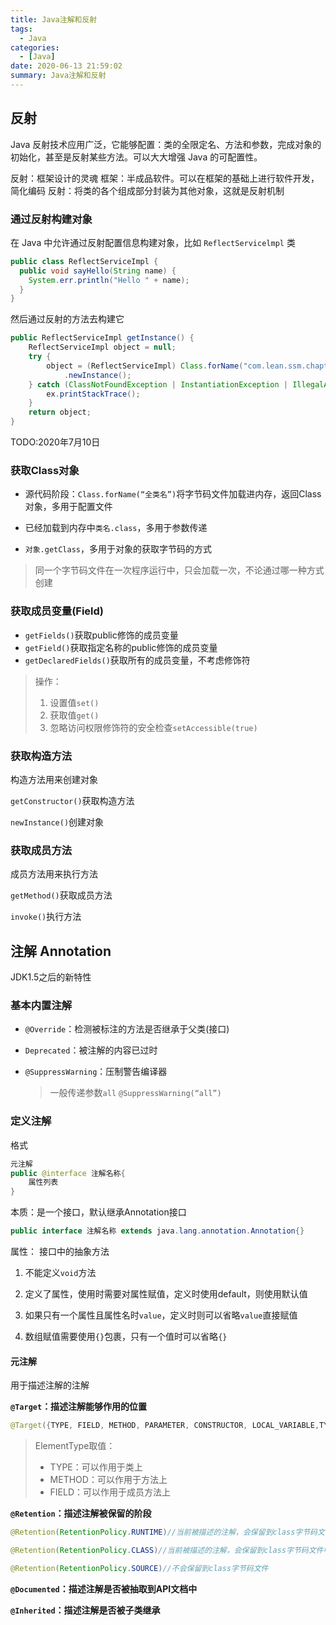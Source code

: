 ```yaml
---
title: Java注解和反射
tags:
  - Java
categories:
  - [Java]
date: 2020-06-13 21:59:02
summary: Java注解和反射
---
```


## 反射

Java 反射技术应用广泛，它能够配置：类的全限定名、方法和参数，完成对象的初始化，甚至是反射某些方法。可以大大增强 Java 的可配置性。

反射：框架设计的灵魂
框架：半成品软件。可以在框架的基础上进行软件开发，简化编码
反射：将类的各个组成部分封装为其他对象，这就是反射机制

### 通过反射构建对象

在 Java 中允许通过反射配置信息构建对象，比如 `ReflectServicelmpl` 类

```java
public class ReflectServiceImpl {
  public void sayHello(String name) {
    System.err.println("Hello " + name);
  }
}
```

然后通过反射的方法去构建它

```java
public ReflectServiceImpl getInstance() {
    ReflectServiceImpl object = null;
    try {
        object = (ReflectServiceImpl) Class.forName("com.lean.ssm.chapter2.reflect.ReflectServiceImpl")
            .newInstance();
    } catch (ClassNotFoundException | InstantiationException | IllegalAccessException ex) {
        ex.printStackTrace();
    }
    return object;
}
```

TODO:2020年7月10日

### 获取Class对象

+ 源代码阶段：`Class.forName(“全类名”)`将字节码文件加载进内存，返回Class对象，多用于配置文件

+ 已经加载到内存中`类名.class`，多用于参数传递

+ `对象.getClass`，多用于对象的获取字节码的方式

> 同一个字节码文件在一次程序运行中，只会加载一次，不论通过哪一种方式创建

### **获取成员变量(Field)**

+ `getFields()`获取public修饰的成员变量
+ `getField()`获取指定名称的public修饰的成员变量
+ `getDeclaredFields()`获取所有的成员变量，不考虑修饰符

> 操作：
>
> 1. 设置值`set()`
> 2. 获取值`get()`
> 3. 忽略访问权限修饰符的安全检查`setAccessible(true)`

### **获取构造方法**

构造方法用来创建对象

`getConstructor()`获取构造方法

`newInstance()`创建对象

### **获取成员方法**

成员方法用来执行方法

`getMethod()`获取成员方法

`invoke()`执行方法

## 注解 Annotation

JDK1.5之后的新特性

### 基本内置注解

+ `@Override`：检测被标注的方法是否继承于父类(接口)

+ `Deprecated`：被注解的内容已过时

+ `@SuppressWarning`：压制警告编译器

  > 一般传递参数`all`  `@SuppressWarning(“all”)`

### 定义注解

格式

```java
元注解
public @interface 注解名称{
    属性列表
}
```

本质：是一个接口，默认继承Annotation接口

```java
public interface 注解名称 extends java.lang.annotation.Annotation{}
```

属性： 接口中的抽象方法

1. 不能定义`void`方法

2. 定义了属性，使用时需要对属性赋值，定义时使用default，则使用默认值

3. 如果只有一个属性且属性名时`value`，定义时则可以省略`value`直接赋值
4. 数组赋值需要使用`{}`包裹，只有一个值时可以省略`{}`

#### 元注解

用于描述注解的注解

**`@Target`：描述注解能够作用的位置**

```java
@Target({TYPE, FIELD, METHOD, PARAMETER, CONSTRUCTOR, LOCAL_VARIABLE,TYPE_PARAMETER,TYPE_USE})
```

> ElementType取值：
>
> + TYPE：可以作用于类上
> + METHOD：可以作用于方法上
> + FIELD：可以作用于成员方法上

**`@Retention`：描述注解被保留的阶段**

```java
@Retention(RetentionPolicy.RUNTIME)//当前被描述的注解，会保留到class字节码文件中，并被JVM读取到
```

```java
@Retention(RetentionPolicy.CLASS)//当前被描述的注解，会保留到class字节码文件中但不会被JVM读取到
```

```java
@Retention(RetentionPolicy.SOURCE)//不会保留到class字节码文件
```

**`@Documented`：描述注解是否被抽取到API文档中**

**`@Inherited`：描述注解是否被子类继承**
